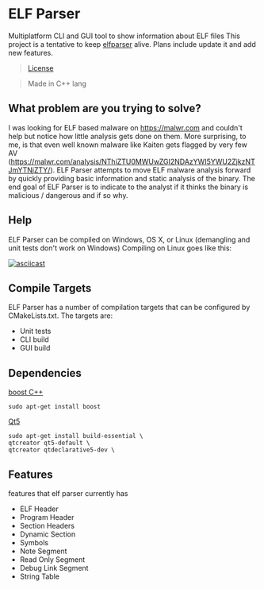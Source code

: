 # ELF Parser
Multiplatform CLI and GUI tool to show information about ELF files
This project is a tentative to keep [elfparser](https://github.com/mentebinaria/elfparser-ng) alive. Plans include update it and add new features.

> [License](LICENSE)

> Made in C++ lang
## What problem are you trying to solve?
I was looking for ELF based malware on https://malwr.com and couldn't help but notice how little analysis gets done on them. More surprising, to me, is that even well known malware like Kaiten gets flagged by very few AV (https://malwr.com/analysis/NThiZTU0MWUwZGI2NDAzYWI5YWU2ZjkzNTJmYTNjZTY/). ELF Parser attempts to move ELF malware analysis forward by quickly providing basic information and static analysis of the binary. The end goal of ELF Parser is to indicate to the analyst if it thinks the binary is malicious / dangerous and if so why.

## Help

ELF Parser can be compiled on Windows, OS X, or Linux (demangling and unit tests don't work on Windows) Compiling on Linux goes like this:

[![asciicast](https://asciinema.org/a/444072.svg)](https://asciinema.org/a/444072)

## Compile Targets
ELF Parser has a number of compilation targets that can be configured by CMakeLists.txt. The targets are:
* Unit tests
* CLI build
* GUI build


## Dependencies

[boost C++](https://www.boost.org)
```
sudo apt-get install boost
```

[Qt5](https://www.qt.io/download-open-source)
``` 
sudo apt-get install build-essential \
qtcreator qt5-default \
qtcreator qtdeclarative5-dev \
```
## Features
features that elf parser currently has

* ELF Header 
* Program Header
* Section Headers
* Dynamic Section
* Symbols
* Note Segment
* Read Only Segment
* Debug Link Segment
* String Table
